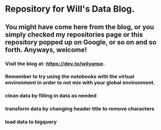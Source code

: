 # Repository for Will's Data Blog. 
## You might have come here from the blog, or you simply checked my repositories page or this repository popped up on Google, or so on and so forth. Anyways, welcome!
### Visit the blog at: https://dev.to/wilyanse.

### Remember to try using the notebooks with the virtual environment in order to not mix with your global environment.

### clean data by filling in data as needed
### transform data by changing header title to remove characters
### load data to bigquery